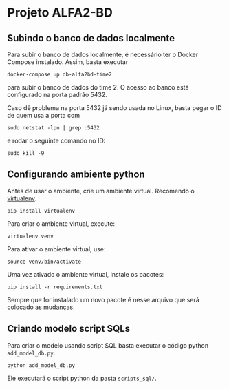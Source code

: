 # Projeto ALFA2-BD

## Subindo o banco de dados localmente

Para subir o banco de dados localmente, é necessário ter o Docker Compose instalado. Assim, basta executar

```shell
docker-compose up db-alfa2bd-time2
```

para subir o banco de dados do time 2. O acesso ao banco está configurado na porta padrão 5432.

Caso dê problema na porta 5432 já sendo usada no Linux, basta pegar o ID de quem usa a porta com

```shell
sudo netstat -lpn | grep :5432
```

e rodar o seguinte comando no ID:

```shell
sudo kill -9
```

## Configurando ambiente python

Antes de usar o ambiente, crie um ambiente virtual. Recomendo o [virtualenv](https://pypi.org/project/virtualenv/).

```shell
pip install virtualenv
```

Para criar o ambiente virtual, execute:

```shell
virtualenv venv
```

Para ativar o ambiente virtual, use:

```shell
source venv/bin/activate
```

Uma vez ativado o ambiente virtual, instale os pacotes:

```shell
pip install -r requirements.txt
```

Sempre que for instalado um novo pacote é nesse arquivo que será colocado as mudanças.

## Criando modelo script SQLs

Para criar o modelo usando script SQL basta executar o código python `add_model_db.py`.

```shell
python add_model_db.py
```

Ele executará o script python da pasta `scripts_sql/`.
